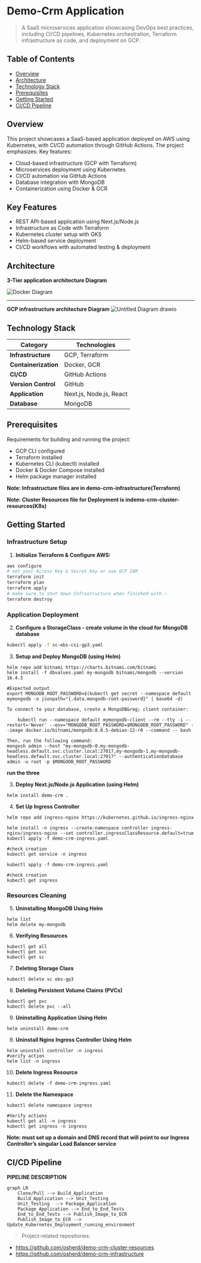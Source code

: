 # Demo-Crm Application

> A SaaS microservices application showcasing DevOps best practices, including CI/CD pipelines, Kubernetes orchestration, Terraform infrastructure as code, and deployment on GCP.

## Table of Contents

- [Overview](#overview)
- [Architecture](#architecture)
- [Technology Stack](#technology-stack)
- [Prerequisites](#prerequisites)
- [Getting Started](#getting-started)
- [CI/CD Pipeline](#cicd-pipeline)

## Overview

This project showcases a SaaS-based application deployed on AWS using Kubernetes, with CI/CD automation through GitHub Actions. The project emphasizes:
Key features:

- Cloud-based infrastructure (GCP with Terraform)
- Microservices deployment using Kubernetes
- CI/CD automation via GitHub Actions
- Database integration with MongoDB
- Containerization using Docker & GCR

## Key Features

- REST API-based application using Next.js/Node.js
- Infrastructure as Code with Terraform
- Kubernetes cluster setup with GKS
- Helm-based service deployment
- CI/CD workflows with automated testing & deployment

## Architecture

**3-Tier application architecture Diagram**

![Docker Diagram](https://github.com/osherd/demo-crm-portfolio/blob/main/assets/image.png)

---

**GCP infrastructure architecture Diagram**
![Untitled Diagram drawio](https://github.com/osherd/demo-crm-portfolio/blob/main/assets/GCP%20infrastructure%20architecture%20Diagram.png)

## Technology Stack

| Category             | Technologies            |
| -------------------- | ----------------------- |
| **Infrastructure**   | GCP, Terraform          |
| **Containerization** | Docker, GCR             |
| **CI/CD**            | GitHub Actions          |
| **Version Control**  | GitHub                  |
| **Application**      | Next.js, Node.js, React |
| **Database**         | MongoDB                 |

## Prerequisites

Requirements for building and running the project:

- GCP CLI configured
- Terraform installed
- Kubernetes CLI (kubectl) installed
- Docker & Docker Compose installed
- Helm package manager installed

**Note: Infrastructure files are in demo-crm-infrastructure(Terraform)**

**Note: Cluster Resources file for Deployment is indemo-crm-cluster-resources(K8s)**

## Getting Started

### Infrastructure Setup

1. **Initialize Terraform & Configure AWS:**

```bash
aws configure
# set your Access Key & Secret Key or use GCP IAM
terraform init
terraform plan
terraform apply
# make sure to shut down Infrastructure when finished with :
terraform destroy
```

### Application Deployment

2. **Configure a StorageClass - create volume in the cloud for MongoDB database**

```bash
kubectl apply -f sc-ebs-csi-gp3.yaml
```

3. **Setup and Deploy MongoDB (using Helm)**

```
helm repo add bitnami https://charts.bitnami.com/bitnami
helm install -f dbvalues.yaml my-mongodb bitnami/mongodb --version 16.4.3
```

```
#Expected output
export MONGODB_ROOT_PASSWORD=$(kubectl get secret --namespace default mymongodb -o jsonpath="{.data.mongodb-root-password}" | base64 -d)

To connect to your database, create a MongoDB&reg; client container:

    kubectl run --namespace default mymongodb-client --rm --tty -i --restart='Never' --env="MONGODB_ROOT_PASSWORD=$MONGODB_ROOT_PASSWORD" --image docker.io/bitnami/mongodb:8.0.5-debian-12-r0 --command -- bash

Then, run the following command:
mongosh admin --host "my-mongodb-0.my-mongodb-headless.default.svc.cluster.local:27017,my-mongodb-1.my-mongodb-headless.default.svc.cluster.local:27017" --authenticationDatabase admin -u root -p $MONGODB_ROOT_PASSWORD
```

**run the three**

3. **Deploy Next.js/Node.js Application (using Helm)**

```
helm install demo-crm .
```

4. **Set Up Ingress Controller**

```
helm repo add ingress-nginx https://kubernetes.github.io/ingress-nginx

helm install -n ingress --create-namespace controller ingress-nginx/ingress-nginx --set controller.ingressClassResource.default=true
kubectl apply -f demo-crm-ingress.yaml

#check creation
kubectl get service -n ingress
```

```
kubectl apply -f demo-crm-ingress.yaml

#check creation
kubectl get ingress
```

### Resources Cleaning

5. **Uninstalling MongoDB Using Helm**

```
helm list
helm delete my-mongodb
```

6. **Verifying Resources**

```
kubectl get all
kubectl get svc
kubectl get sc
```

7. **Deleting Storage Class**

```
kubectl delete sc ebs-gp3
```

8. **Deleting Persistent Volume Claims (PVCs)**

```
kubectl get pvc
kubectl delete pvc --all
```

9. **Uninstalling Application Using Helm**

```
helm uninstall demo-crm
```

9. **Uninstall Nginx Ingress Controller Using Helm**

```
helm uninstall controller -n ingress
#verify action
helm list -n ingress
```

10. **Delete Ingress Resource**

```
kubectl delete -f demo-crm-ingress.yaml
```

11. **Delete the Namespace**

```
kubectl delete namespace ingress

#Verify actions
kubectl get all -n ingress
kubectl get ingress -n ingress
```

**Note: must set up a domain and DNS record that will point to our Ingress Controller’s singular Load Balancer service**

## CI/CD Pipeline

**PIPELINE DESCRIPTION**

```mermaid
graph LR
    Clone/Pull --> Build_Application
    Build_Application --> Unit_Testing
    Unit_Testing  --> Package_Application
    Package_Application --> End_to_End_Tests
    End_to_End_Tests --> Publish_Image_to_ECR
    Publish_Image_to_ECR --> Update_Kubernetes_Deployment_running_environment
```

> Project-related repositories:

- https://github.com/osherd/demo-crm-cluster-resources
- https://github.com/osherd/demo-crm-infrastructure
